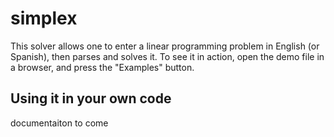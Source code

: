 # simplex
This solver allows one to enter a linear programming problem in English (or Spanish), then parses and solves it. To see it in action, open the demo file in a browser, and press the "Examples" button.
## Using it in your own code
documentaiton to come
